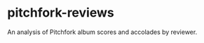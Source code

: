 pitchfork-reviews
=================

An analysis of Pitchfork album scores and accolades by reviewer.
